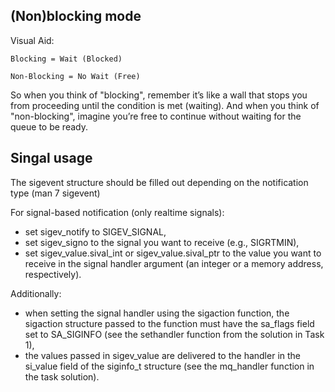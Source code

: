 ## (Non)blocking mode

Visual Aid:

    Blocking = Wait (Blocked)

    Non-Blocking = No Wait (Free)

So when you think of "blocking", remember it’s like a wall that stops you from proceeding until the condition is met (waiting). And when you think of "non-blocking", imagine you’re free to continue without waiting for the queue to be ready.


## Singal usage

The sigevent structure should be filled out depending on the notification type (man 7 sigevent)

For signal-based notification (only realtime signals):
- set sigev_notify to SIGEV_SIGNAL,    
- set sigev_signo to the signal you want to receive (e.g., SIGRTMIN),
- set sigev_value.sival_int or sigev_value.sival_ptr to the value you want to receive in the signal handler argument (an integer or a memory address, respectively).

Additionally:
- when setting the signal handler using the sigaction function, the sigaction structure passed to the function must have the sa_flags field set to SA_SIGINFO (see the sethandler function from the solution in Task 1),
- the values passed in sigev_value are delivered to the handler in the si_value field of the siginfo_t structure (see the mq_handler function in the task solution).

